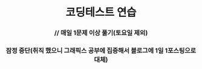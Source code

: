 <h1 align="center"> 코딩테스트 연습 </h2>  

<h3 align="center">// 매일 1문제 이상 풀기(토요일 제외)
<h3 align="center">잠정 중단(취직 했으니 그래픽스 공부에 집중해서 블로그에 1일 1포스팅으로 대체)
